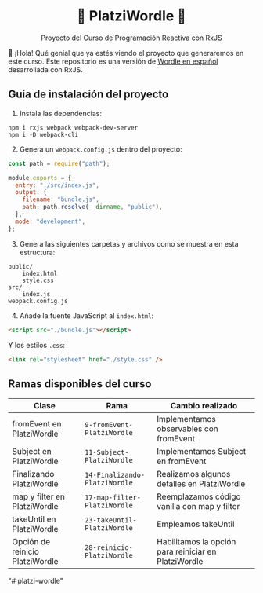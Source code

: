 <h1 align="center">🔡 PlatziWordle 🎲</h1>

<p align="center">
  Proyecto del Curso de Programación Reactiva con RxJS
</p>

👋 ¡Hola! Qué genial que ya estés viendo el proyecto que generaremos en este curso.
Este repositorio es una versión de [Wordle en español](https://wordle.danielfrg.com/) desarrollada con RxJS.

## Guía de instalación del proyecto

1. Instala las dependencias:

```console
npm i rxjs webpack webpack-dev-server
npm i -D webpack-cli
```

2. Genera un `webpack.config.js` dentro del proyecto:

```javascript
const path = require("path");

module.exports = {
  entry: "./src/index.js",
  output: {
    filename: "bundle.js",
    path: path.resolve(__dirname, "public"),
  },
  mode: "development",
};
```

3. Genera las siguientes carpetas y archivos como se muestra en esta estructura:

```console
public/
    index.html
    style.css
src/
    index.js
webpack.config.js
```

4. Añade la fuente JavaScript al `index.html`:

```html
<script src="./bundle.js"></script>
```

Y los estilos `.css`:

```html
<link rel="stylesheet" href="./style.css" />
```

## Ramas disponibles del curso

| **Clase**                       | **Rama**                      | **Cambio realizado**                                 |
| ------------------------------- | ----------------------------- | ---------------------------------------------------- |
| fromEvent en PlatziWordle       | `9-fromEvent-PlatziWordle`    | Implementamos observables con fromEvent              |
| Subject en PlatziWordle         | `11-Subject-PlatziWordle`     | Implementamos Subject en fromEvent                   |
| Finalizando PlatziWordle        | `14-Finalizando-PlatziWordle` | Realizamos algunos detalles en PlatziWordle          |
| map y filter en PlatziWordle    | `17-map-filter-PlatziWordle`  | Reemplazamos código vanilla con map y filter         |
| takeUntil en PlatziWordle       | `23-takeUntil-PlatziWordle`   | Empleamos takeUntil                                  |
| Opción de reinicio PlatziWordle | `28-reinicio-PlatziWordle`    | Habilitamos la opción para reiniciar en PlatziWordle |
"# platzi-wordle" 

